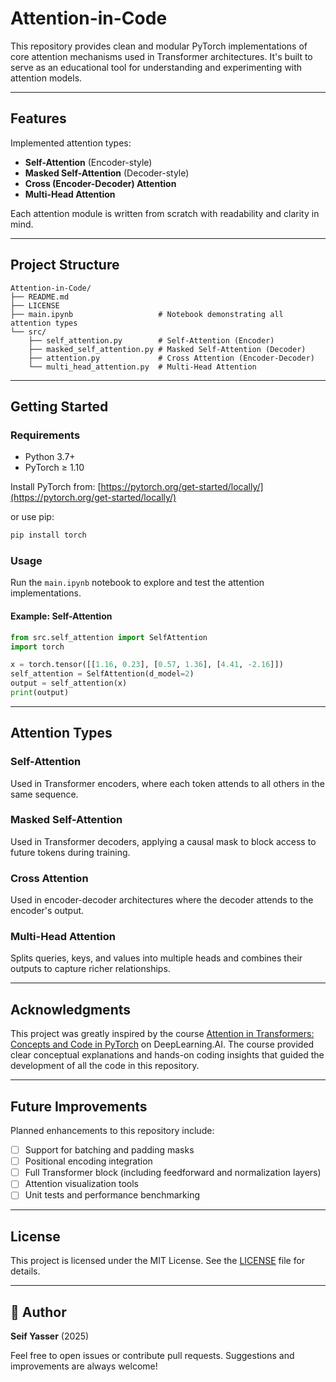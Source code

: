 # Attention-in-Code

This repository provides clean and modular PyTorch implementations of core attention mechanisms used in Transformer architectures. It's built to serve as an educational tool for understanding and experimenting with attention models.

---

## Features

Implemented attention types:

- **Self-Attention** (Encoder-style)
- **Masked Self-Attention** (Decoder-style)
- **Cross (Encoder-Decoder) Attention**
- **Multi-Head Attention**

Each attention module is written from scratch with readability and clarity in mind.

---

## Project Structure

```
Attention-in-Code/
├── README.md
├── LICENSE
├── main.ipynb                   # Notebook demonstrating all attention types
└── src/
    ├── self_attention.py        # Self-Attention (Encoder)
    ├── masked_self_attention.py # Masked Self-Attention (Decoder)
    ├── attention.py             # Cross Attention (Encoder-Decoder)
    └── multi_head_attention.py  # Multi-Head Attention
```

---

## Getting Started

### Requirements

- Python 3.7+
- PyTorch ≥ 1.10

Install PyTorch from: [https://pytorch.org/get-started/locally/](https://pytorch.org/get-started/locally/)

or use pip:
```bash
pip install torch
```

### Usage

Run the `main.ipynb` notebook to explore and test the attention implementations.

#### Example: Self-Attention

```python
from src.self_attention import SelfAttention
import torch

x = torch.tensor([[1.16, 0.23], [0.57, 1.36], [4.41, -2.16]])
self_attention = SelfAttention(d_model=2)
output = self_attention(x)
print(output)
```

---

## Attention Types

### Self-Attention

Used in Transformer encoders, where each token attends to all others in the same sequence.

### Masked Self-Attention

Used in Transformer decoders, applying a causal mask to block access to future tokens during training.

### Cross Attention

Used in encoder-decoder architectures where the decoder attends to the encoder's output.

### Multi-Head Attention

Splits queries, keys, and values into multiple heads and combines their outputs to capture richer relationships.

---

## Acknowledgments

This project was greatly inspired by the course [Attention in Transformers: Concepts and Code in PyTorch](https://learn.deeplearning.ai/courses/attention-in-transformers-concepts-and-code-in-pytorch) on DeepLearning.AI. The course provided clear conceptual explanations and hands-on coding insights that guided the development of all the code in this repository.

---

## Future Improvements

Planned enhancements to this repository include:

- [ ] Support for batching and padding masks
- [ ] Positional encoding integration
- [ ] Full Transformer block (including feedforward and normalization layers)
- [ ] Attention visualization tools
- [ ] Unit tests and performance benchmarking

---

## License

This project is licensed under the MIT License. See the [LICENSE](LICENSE) file for details.

---

## 👤 Author

**Seif Yasser** (2025)

Feel free to open issues or contribute pull requests. Suggestions and improvements are always welcome!
